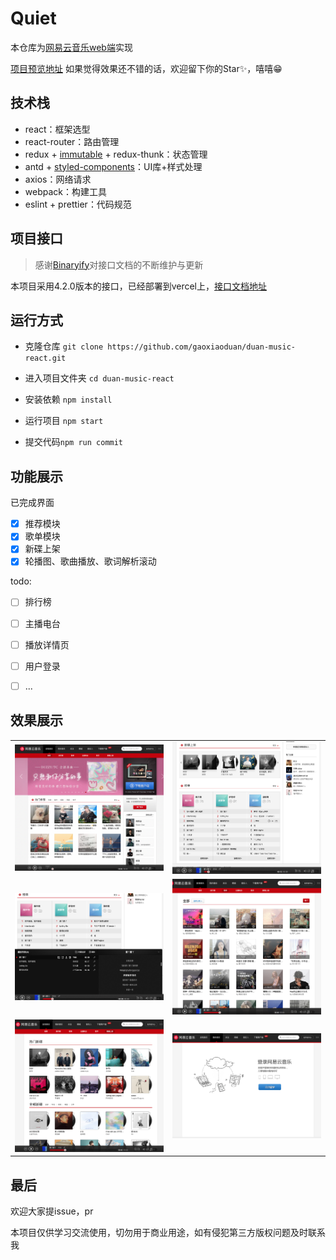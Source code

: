 # Quiet

本仓库为[网易云音乐web端](https://music.163.com/#)实现

[项目预览地址](https://duan-music-react.vercel.app/#/discover/recommend) 如果觉得效果还不错的话，欢迎留下你的Star✨，嘻嘻😁

## 技术栈

- react：框架选型
- react-router：路由管理
- redux + [immutable](https://github.com/gajus/redux-immutable#readme) + redux-thunk：状态管理
- antd + [styled-components](https://styled-components.com/)：UI库+样式处理
- axios：网络请求
- webpack：构建工具
- eslint + prettier：代码规范

## 项目接口

> 感谢[Binaryify](https://github.com/Binaryify)对接口文档的不断维护与更新

本项目采用4.2.0版本的接口，已经部署到vercel上，[接口文档地址](https://netease-cloud-music-api-4-2-0.vercel.app/)

## 运行方式

- 克隆仓库 `git clone https://github.com/gaoxiaoduan/duan-music-react.git`

- 进入项目文件夹 `cd duan-music-react`

- 安装依赖 `npm install`

- 运行项目 `npm start`
- 提交代码`npm run commit`

## 功能展示

已完成界面

- [x] 推荐模块
- [x] 歌单模块
- [x] 新碟上架
- [x] 轮播图、歌曲播放、歌词解析滚动

todo:

- [ ] 排行榜
- [ ] 主播电台
- [ ] 播放详情页
- [ ] 用户登录
- [ ] ...



## 效果展示

|  |  |
| ---- | ------------------------------------------------------------ |
| ![](./docs/img/recommed.png) | ![](./docs/img/recommed02.png) |
| ![](./docs/img/playList.png) | ![](./docs/img/songs.png) |
| ![](./docs/img/newAlbum.png) | ![](./docs/img/mine.png) |



## 最后

欢迎大家提issue，pr

本项目仅供学习交流使用，切勿用于商业用途，如有侵犯第三方版权问题及时联系我
